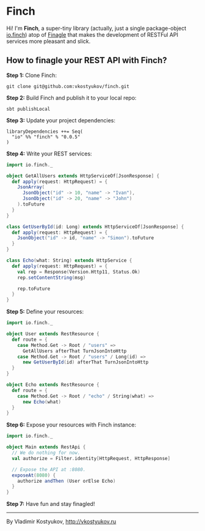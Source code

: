 Finch
=====

Hi! I'm **Finch**, a super-tiny library (actually, just a single package-object
[io.finch](https://github.com/vkostyukov/finch/blob/master/src/main/scala/io/finch/package.scala))
atop of [Finagle](http://twitter.github.io/finagle) that makes the development of RESTFul
API services more pleasant and slick.

How to finagle your REST API with Finch?
----------------------------------------

**Step 1:** Clone Finch:

```
git clone git@github.com:vkostyukov/finch.git
```

**Step 2:** Build Finch and publish it to your local repo:

```
sbt publishLocal
```

**Step 3:** Update your project dependencies:


```
libraryDependencies ++= Seq(
  "io" %% "finch" % "0.0.5"
)
```

**Step 4:** Write your REST services:

```scala
import io.finch._

object GetAllUsers extends HttpServiceOf[JsonResponse] {
  def apply(request: HttpRequest) = {
    JsonArray(
      JsonObject("id" -> 10, "name" -> "Ivan"),
      JsonObject("id" -> 20, "name" -> "John")
    ).toFuture
  }
}

class GetUserById(id: Long) extends HttpServiceOf[JsonResponse] {
  def apply(request: HttpRequest) = {
    JsonObject("id" -> id, "name" -> "Simon").toFuture
  }
}

class Echo(what: String) extends HttpService {
  def apply(request: HttpRequest) = {
    val rep = Response(Version.Http11, Status.Ok)
    rep.setContentString(msg)

    rep.toFuture
  }
}
```

**Step 5:** Define your resources:

```scala
import io.finch._

object User extends RestResource {
  def route = {
    case Method.Get -> Root / "users" => 
      GetAllUsers afterThat TurnJsonIntoHttp
    case Method.Get -> Root / "users" / Long(id) => 
      new GetUserById(id) afterThat TurnJsonIntoHttp
  }
}

object Echo extends RestResource {
  def route = {
    case Method.Get -> Root / "echo" / String(what) =>
      new Echo(what)
  }
}
```

**Step 6:** Expose your resources with Finch instance:

```scala
import io.finch._

object Main extends RestApi {
  // We do nothing for now.
  val authorize = Filter.identity[HttpRequest, HttpResponse]

  // Expose the API at :8080.
  exposeAt(8080) {
    authorize andThen (User orElse Echo)
  }
}

```

**Step 7:** Have fun and stay finagled!

----
By Vladimir Kostyukov, http://vkostyukov.ru
